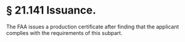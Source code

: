 # § 21.141   Issuance.

The FAA issues a production certificate after finding that the applicant complies with the requirements of this subpart.




